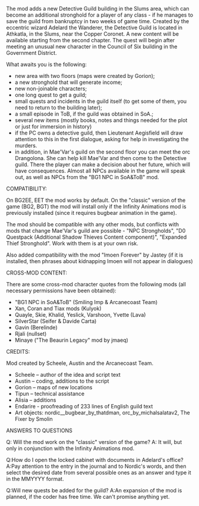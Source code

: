 The mod adds a new Detective Guild building in the Slums area, which can become an additional stronghold for a player of any class - if he manages to save the guild from bankruptcy in two weeks of game time.
Created by the eccentric wizard Adelard the Wanderer, the Detective Guild is located in Athkatla, in the Slums, near the Copper Coronet. A new content will be available starting from the second chapter.
The quest will begin after meeting an unusual new character in the Council of Six building in the Government District.

What awaits you is the following:
- new area with two floors (maps were created by Gorion);
- a new stronghold that will generate income;
- new non-joinable characters;
- one long quest to get a guild;
- small quests and incidents in the guild itself (to get some of them, you need to return to the building later);
- a small episode in ToB, if the guild was obtained in SoA.;
- several new items (mostly books, notes and things needed for the plot or just for immersion in history)
- if the PC owns a detective guild, then Lieutenant Aegisfield will draw attention to this in the first dialogue, asking for help in investigating the murders.
- in addition, in Mae'Var's guild on the second floor you can meet the orc Drangolona. She can help kill Mae'Var and then come to the Detective guild. There the player can make a decision about her future, which will have consequences. Almost all NPCs available in the game will speak out, as well as NPCs from the "BG1 NPC in SoA&ToB" mod.

COMPATIBILITY:

On BG2EE, EET the mod works by default. On the "classic" version of the game (BG2, BGT) the mod will install only if the Infinity Animations mod is previously installed (since it requires bugbear animation in the game).

The mod should be compatible with any other mods, but conflicts with mods that change Mae'Var's guild are possible - "NPC Strongholds", "D0 Questpack (Additional Shadow Thieves Content component)", "Expanded Thief Stronghold". Work with them is at your own risk.

Also added compatibility with the mod "Imoen Forever" by Jastey (if it is installed, then phrases about kidnapping Imoen will not appear in dialogues)

CROSS-MOD CONTENT:

There are some cross-mod character quotes from the following mods (all necessary permissions have been obtained):
- "BG1 NPC in SoA&ToB" (Smiling Imp & Arcanecoast Team)
- Xan, Coran and Tiax mods (Kulyok)
- Quayle, Skie, Khalid, Yeslick, Varshoon, Yvette (Lava)
- SilverStar (Seifer & Davide Carta)
- Gavin (Berelinde)
- Rjali (nullset)
- Minaye ("The Beaurin Legacy" mod by jmaeq)

CREDITS:

Mod created by Scheele, Austin and the Arcanecoast Team.
- Scheele – author of the idea and script text
- Austin – coding, additions to the script
- Gorion – maps of new locations
- Tipun – technical assistance
- Alisia – additions
- Endarire - proofreading of 233 lines of English guild text
- Art objects:
nordic__bugbear_by_thatdman, orc_by_michalsalatav2, The Fixer by Smolin

ANSWERS TO QUESTIONS

Q: Will the mod work on the "classic" version of the game?
A: It will, but only in conjunction with the Infinity Animations mod.

Q:How do I open the locked cabinet with documents in Adelard's office?
A:Pay attention to the entry in the journal and to Nordic's words, and then select the desired date from several possible ones as an answer and type it in the MMYYYY format.

Q:Will new quests be added for the guild?
A:An expansion of the mod is planned, if the coder has free time. We can't promise anything yet.
